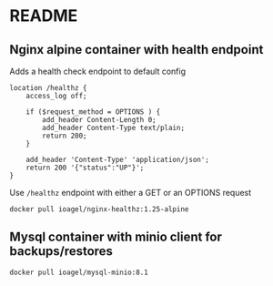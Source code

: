 # README

## Nginx alpine container with health endpoint

Adds a health check endpoint to default config

```nginx
location /healthz {
    access_log off;

    if ($request_method = OPTIONS ) {
        add_header Content-Length 0;
        add_header Content-Type text/plain;
        return 200;
    }

    add_header 'Content-Type' 'application/json';
    return 200 '{"status":"UP"}';
}
```

Use `/healthz` endpoint with either a GET or an OPTIONS request

```shell
docker pull ioagel/nginx-healthz:1.25-alpine
```

## Mysql container with minio client for backups/restores

```shell
docker pull ioagel/mysql-minio:8.1
```
